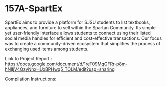# 157A-SpartEx

SpartEx aims to provide a platform for SJSU students to list textbooks, appliances, and furniture to sell within the Spartan Community. Its simple yet user-friendly interface allows students to connect using their listed social media handles for efficient and cost-effective transactions. Our focus was to create a community-driven ecosystem that simplifies the process of exchanging used items among students.


Link to Project Report : https://docs.google.com/document/d/1reT09MqGFRr-p8m-hNlIjV4QzyNhxHUxBPHwq5_TOLM/edit?usp=sharing

Compilation Instructions:

 

